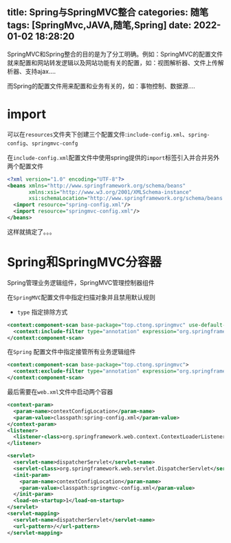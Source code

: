 title: Spring与SpringMVC整合
categories: 随笔
tags: [SpringMvc,JAVA,随笔,Spring]
date: 2022-01-02 18:28:20
---
SpringMVC和Spring整合的目的是为了分工明确。例如：SpringMVC的配置文件就来配置和网站转发逻辑以及网站功能有关的配置，如：视图解析器、文件上传解析器、支持ajax....

而Spring的配置文件用来配置和业务有关的，如：事物控制、数据源....

# import

可以在`resources`文件夹下创建三个配置文件:`include-config.xml`、`spring-config`、`springmvc-confg`

在`include-config.xml`配置文件中使用spring提供的`import`标签引入并合并另外两个配置文件

```xml
<?xml version="1.0" encoding="UTF-8"?>
<beans xmlns="http://www.springframework.org/schema/beans"
       xmlns:xsi="http://www.w3.org/2001/XMLSchema-instance"
       xsi:schemaLocation="http://www.springframework.org/schema/beans http://www.springframework.org/schema/beans/spring-beans.xsd">
  <import resource="spring-config.xml"/>
  <import resource="springmvc-config.xml"/>
</beans>
```

这样就搞定了。。。



# Spring和SpringMVC分容器

Spring管理业务逻辑组件，SpringMVC管理控制器组件

在`SpringMVC`配置文件中指定扫描对象并且禁用默认规则

- `type` 指定排除方式

```xml
<context:component-scan base-package="top.ctong.springmvc" use-default-filters="false">
  <context:include-filter type="annotation" expression="org.springframework.stereotype.Controller"/>
</context:component-scan>
```

在`Spring` 配置文件中指定接管所有业务逻辑组件

```xml
<context:component-scan base-package="top.ctong.springmvc">
  <context:exclude-filter type="annotation" expression="org.springframework.stereotype.Controller"/>
</context:component-scan>
```

最后需要在`web.xml`文件中启动两个容器

```xml
<context-param>
  <param-name>contextConfigLocation</param-name>
  <param-value>classpath:spring-config.xml</param-value>
</context-param>
<listener>
  <listener-class>org.springframework.web.context.ContextLoaderListener</listener-class>
</listener>

<servlet>
  <servlet-name>dispatcherServlet</servlet-name>
  <servlet-class>org.springframework.web.servlet.DispatcherServlet</servlet-class>
  <init-param>
    <param-name>contextConfigLocation</param-name>
    <param-value>classpath:springmvc-config.xml</param-value>
  </init-param>
  <load-on-startup>1</load-on-startup>
</servlet>
<servlet-mapping>
  <servlet-name>dispatcherServlet</servlet-name>
  <url-pattern>/</url-pattern>
</servlet-mapping>
```


